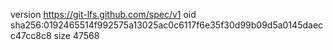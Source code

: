 version https://git-lfs.github.com/spec/v1
oid sha256:0192465514f992575a13025ac0c6117f6e35f30d99b09d5a0145daecc47cc8c8
size 47568
